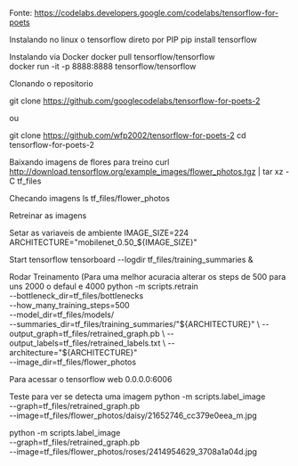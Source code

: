 Fonte:
https://codelabs.developers.google.com/codelabs/tensorflow-for-poets

Instalando no linux o tensorflow direto por PIP
pip install tensorflow


Instalando via Docker
docker pull tensorflow/tensorflow                  
docker run -it -p 8888:8888 tensorflow/tensorflow  


Clonando o repositorio

git clone https://github.com/googlecodelabs/tensorflow-for-poets-2

ou 

git clone https://github.com/wfp2002/tensorflow-for-poets-2
cd tensorflow-for-poets-2

Baixando imagens de flores para treino
curl http://download.tensorflow.org/example_images/flower_photos.tgz | tar xz -C tf_files

Checando imagens
ls tf_files/flower_photos

Retreinar as imagens

Setar as variaveis de ambiente
IMAGE_SIZE=224
ARCHITECTURE="mobilenet_0.50_${IMAGE_SIZE}"

Start tensorflow
tensorboard --logdir tf_files/training_summaries &

Rodar Treinamento (Para uma melhor acuracia alterar os steps de 500 para uns 2000 o defaul e 4000
python -m scripts.retrain \
  --bottleneck_dir=tf_files/bottlenecks \
  --how_many_training_steps=500 \
  --model_dir=tf_files/models/ \
  --summaries_dir=tf_files/training_summaries/"${ARCHITECTURE}" \
  --output_graph=tf_files/retrained_graph.pb \
  --output_labels=tf_files/retrained_labels.txt \
  --architecture="${ARCHITECTURE}" \
  --image_dir=tf_files/flower_photos


Para acessar o tensorflow web
0.0.0.0:6006


Teste para ver se detecta uma imagem
python -m scripts.label_image \
    --graph=tf_files/retrained_graph.pb  \
    --image=tf_files/flower_photos/daisy/21652746_cc379e0eea_m.jpg


python -m scripts.label_image \
    --graph=tf_files/retrained_graph.pb  \
    --image=tf_files/flower_photos/roses/2414954629_3708a1a04d.jpg 


